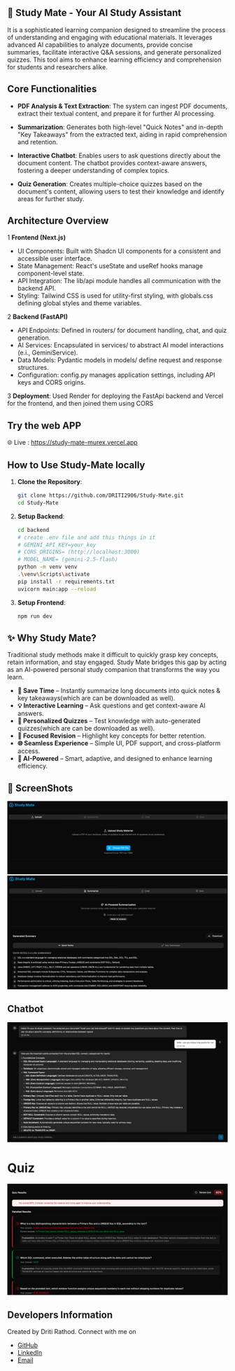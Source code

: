 ## 🤖 Study Mate - Your AI Study Assistant

It is a sophisticated learning companion designed to streamline the process of understanding and engaging with educational materials. It leverages advanced AI capabilities to analyze documents, provide concise summaries, facilitate interactive Q&A sessions, and generate personalized quizzes. This tool aims to enhance learning efficiency and comprehension for students and researchers alike.

## Core Functionalities

- **PDF Analysis & Text Extraction**: The system can ingest PDF documents, extract their textual content, and prepare it for further AI processing.

- **Summarization**:  Generates both high-level "Quick Notes" and in-depth "Key Takeaways" from the extracted text, aiding in rapid comprehension and retention.

- **Interactive Chatbot**: Enables users to ask questions directly about the document content. The chatbot provides context-aware answers, fostering a deeper understanding of complex topics.

- **Quiz Generation**: Creates multiple-choice quizzes based on the document's content, allowing users to test their knowledge and identify areas for further study.

## Architecture Overview

1 **Frontend (Next.js)** 

- UI Components: Built with Shadcn UI components for a consistent and accessible user interface.
- State Management: React's useState and useRef hooks manage component-level state.
- API Integration: The lib/api module handles all communication with the backend API.
- Styling: Tailwind CSS is used for utility-first styling, with globals.css defining global styles and theme variables.

2 **Backend (FastAPI)**

- API Endpoints: Defined in routers/ for document handling, chat, and quiz generation.
- AI Services: Encapsulated in services/ to abstract AI model interactions (e.i., GeminiService).
- Data Models: Pydantic models in models/ define request and response structures.
- Configuration: config.py manages application settings, including API keys and CORS origins.


 3 **Deployment**: Used Render for deploying the FastApi backend and Vercel for the frontend, and then joined them using CORS

## Try the web APP 

🌐 Live : https://study-mate-murex.vercel.app 

## How to Use Study-Mate locally 

1. **Clone the Repository**:

   ```bash
   git clone https://github.com/DRITI2906/Study-Mate.git
   cd Study-Mate
   ```

2. **Setup Backend**:

   ```bash
   cd backend
   # create .env file and add this things in it 
   # GEMINI_API_KEY=your_key
   # CORS_ORIGINS= (http://localhost:3000)
   # MODEL_NAME= (gemini-2.5-flash)
   python -m venv venv
   .\venv\Scripts\activate     
   pip install -r requirements.txt
   uvicorn main:app --reload 
   ```   

3. **Setup Frontend**:

   ```bash 
   npm run dev
   ```    

## ✨ Why Study Mate?

Traditional study methods make it difficult to quickly grasp key concepts, retain information, and stay engaged. Study Mate bridges this gap by acting as an AI-powered personal study companion that transforms the way you learn.

- **🚀 Save Time** – Instantly summarize long documents into quick notes & key takeaways(which are can be downloaded as well).
- **💡 Interactive Learning** – Ask questions and get context-aware AI answers.
- **📝 Personalized Quizzes** – Test knowledge with auto-generated quizzes(which are can be downloaded as well).
- **🎯 Focused Revision** – Highlight key concepts for better retention.
- **🌐 Seamless Experience** – Simple UI, PDF support, and cross-platform access.
- **🤖 AI-Powered** – Smart, adaptive, and designed to enhance learning efficiency.

## 📸 ScreenShots

![Upload page](<screenshots/upload.png>)
![Summary page](<screenshots/summary.png>)
## Chatbot
![Chatbot](<screenshots/chatbot.png>)
# Quiz
![Quiz page](<screenshots/quuiz.png>)

## Developers Information

Created by Driti Rathod. Connect with me on 

- [GitHub](https://github.com/DRITI2906)
- [LinkedIn](https://www.linkedin.com/in/driti-rathod-ab038a294/)
- [Email](mailto:dritirathod2906@gmail.com)